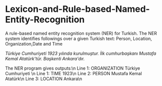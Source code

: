 # Lexicon-and-Rule-based-Named-Entity-Recognition
A rule-based named entity recognition system (NER) for Turkish. The NER system identifies followings over a given Turkish text:  Person, Location, Organization,Date and Time

*Türkiye Cumhuriyeti 1923 yılında kurulmuştur. 
İlk cumhurbaşkanı Mustafa Kemal Atatürk'tür. 
Başkenti Ankara'dır.*

The NER program gives outputs:\n
Line 1: ORGANIZATION Türkiye Cumhuriyeti \n
Line 1: TIME 1923\n
Line 2: PERSON Mustafa Kemal Atatürk\n
Line 3: LOCATION Ankara\n


